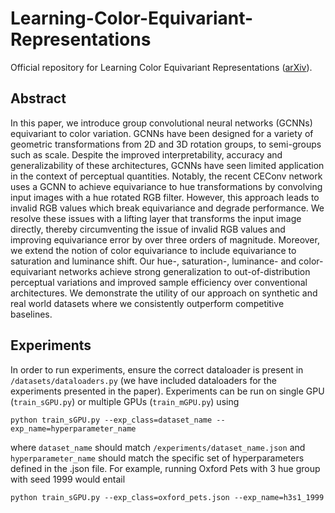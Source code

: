 # Learning-Color-Equivariant-Representations
Official repository for Learning Color Equivariant Representations ([arXiv](https://arxiv.org/abs/2406.09588)).

## Abstract

In this paper, we introduce group convolutional neural networks (GCNNs) equivariant to color variation. GCNNs have been designed for a variety of geometric transformations from 2D and 3D rotation groups, to semi-groups such as scale. Despite the improved interpretability, accuracy and generalizability of these architectures, GCNNs have seen limited application in the context of perceptual quantities. Notably, the recent CEConv network uses a GCNN to achieve equivariance to hue transformations by convolving input images with a hue rotated RGB filter. However, this approach leads to invalid RGB values which break equivariance and degrade performance. We resolve these issues with a lifting layer that transforms the input image directly, thereby circumventing the issue of invalid RGB values and improving equivariance error by over three orders of magnitude. Moreover, we extend the notion of color equivariance to include equivariance to saturation and luminance shift. Our hue-, saturation-, luminance- and color-equivariant networks achieve strong generalization to out-of-distribution perceptual variations and improved sample efficiency over conventional architectures. We demonstrate the utility of our approach on synthetic and real world datasets where we consistently outperform competitive baselines.

## Experiments

In order to run experiments, ensure the correct dataloader is present in `/datasets/dataloaders.py` (we have included dataloaders for the experiments presented in the paper). Experiments can be run on single GPU (`train_sGPU.py`) or multiple GPUs (`train_mGPU.py`) using

```
python train_sGPU.py --exp_class=dataset_name --exp_name=hyperparameter_name
```

where `dataset_name` should match `/experiments/dataset_name.json` and `hyperparameter_name` should match the specific set of hyperparameters defined in the .json file. For example, running Oxford Pets with 3 hue group with seed 1999 would entail

```
python train_sGPU.py --exp_class=oxford_pets.json --exp_name=h3s1_1999
```
